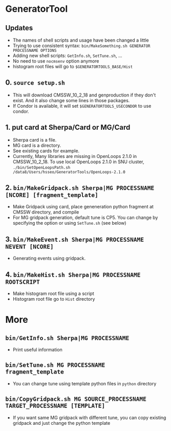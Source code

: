 # GeneratorTool

## Updates
  - The names of shell scripts and usage have been changed a little
  - Trying to use consistent syntax: `bin/MakeSomething.sh GENERATOR PROCESSNAME OPTIONS`
  - Adding new shell scripts: `GetInfo.sh`, `SetTune.sh`, ...
  - No need to use `nocmsenv` option anymore
  - histogram root files will go to `$GENERATORTOOLS_BASE/Hist`

## 0. `source setup.sh`
  - This will download CMSSW_10_2_18 and genproduction if they don't exist. And it also change some lines in those packages.
  - If Condor is available, it will set `$GENERATORTOOLS_USECONDOR` to use condor.
  
## 1. put card at Sherpa/Card or MG/Card
  - Sherpa card is a file.
  - MG card is a directory.
  - See existing cards for example.
  - Currently, Many libraries are missing in OpenLoops 2.1.0 in CMSSW_10_2_18. To use local OpenLoops 2.1.0 in SNU cluster, `./bin/SetOpenLoopsPath.sh /data8/Users/hsseo/GeneratorTools/OpenLoops-2.1.0`
  
## 2. `bin/MakeGridpack.sh Sherpa|MG PROCESSNAME [NCORE] [fragment_template]`
  - Make Gridpack using card, place geneneration python fragment at CMSSW directory, and compile
  - For MG gridpack generation, default tune is CP5. You can change by specifying the option or using `SetTune.sh` (see below)

## 3. `bin/MakeEvent.sh Sherpa|MG PROCESSNAME NEVENT [NCORE]`
  - Generating events using gridpack.

## 4. `bin/MakeHist.sh Sherpa|MG PROCESSNAME ROOTSCRIPT`
  - Make histogram root file using a script
  - Histogram root file go to `Hist` directory

# More

## `bin/GetInfo.sh Sherpa|MG PROCESSNAME`
  - Print useful information

## `bin/SetTune.sh MG PROCESSNAME fragment_template`
  - You can change tune using template python files in `python` directory

## `bin/CopyGridpack.sh MG SOURCE_PROCESSNAME TARGET_PROCESSNAME [TEMPLATE]`
  - If you want same MG gridpack with different tune, you can copy existing gridpack and just change the python template
